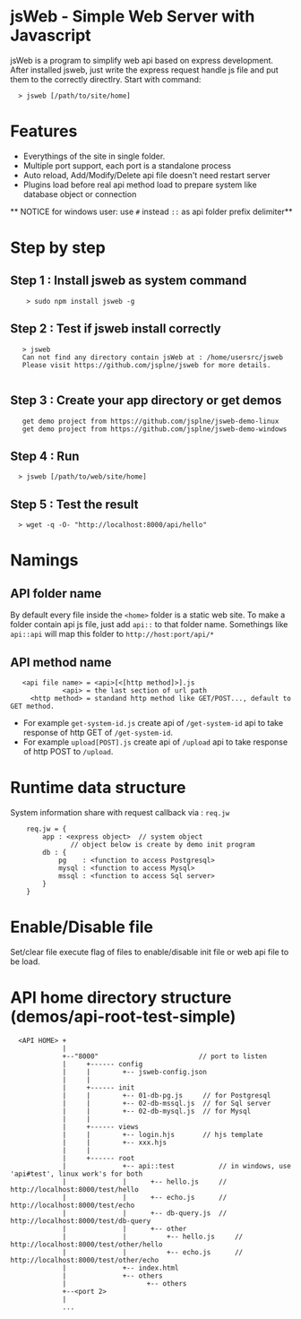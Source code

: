 # jsWeb - Simple Web Server with Javascript

jsWeb is a program to simplify web api based on express development.
After installed jsweb, just write the express request handle js file and put them to the correctly directlry. Start with command:

```
  > jsweb [/path/to/site/home]
```

# Features

* Everythings of the site in single folder.
* Multiple port support, each port is a standalone process
* Auto reload, Add/Modify/Delete api file doesn't need restart server
* Plugins load before real api method load to prepare system like database object or connection


** NOTICE for windows user: use `#` instead `::` as api folder prefix delimiter**


# Step by step

## Step 1 : Install jsweb as system command
```
    > sudo npm install jsweb -g
```
## Step 2 : Test if jsweb install correctly

```
   > jsweb
   Can not find any directory contain jsWeb at : /home/usersrc/jsweb
   Please visit https://github.com/jsplne/jsweb for more details.
   
```

## Step 3 : Create your app directory or get demos
```
   get demo project from https://github.com/jsplne/jsweb-demo-linux
   get demo project from https://github.com/jsplne/jsweb-demo-windows
```

## Step 4 : Run
```
  > jsweb [/path/to/web/site/home]
```

## Step 5 : Test the result
```
  > wget -q -O- "http://localhost:8000/api/hello"
```


# Namings

## API folder name

By default every file inside the `<home>` folder is a static web site.
To make a folder contain api js file, just add `api::` to that folder name. Somethings like `api::api` will map this folder to `http://host:port/api/*`

## API method name

```
   <api file name> = <api>[<[http method]>].js
             <api> = the last section of url path
     <http method> = standand http method like GET/POST..., default to GET method.
```

* For example `get-system-id.js` create api of `/get-system-id` api to take response of http GET of `/get-system-id`.
* For example `upload[POST].js` create api of `/upload` api to take response of http POST to `/upload`.


# Runtime data structure

System information share with request callback via  : `req.jw`

```
    req.jw = {
        app : <express object>  // system object
               // object below is create by demo init program
        db : {
            pg    : <function to access Postgresql>
            mysql : <function to access Mysql>
            mssql : <function to access Sql server>
        }
    }
```


# Enable/Disable file

Set/clear file execute flag of files to enable/disable init file or web api file to be load.

# API home directory structure (demos/api-root-test-simple)

```
  <API HOME> +
             |
             +--"8000"                         // port to listen
             |     +------ config
             |     |        +-- jsweb-config.json
             |     |
             |     +------ init
             |     |        +-- 01-db-pg.js     // for Postgresql
             |     |        +-- 02-db-mssql.js  // for Sql server
             |     |        +-- 02-db-mysql.js  // for Mysql
             |     |
             |     +------ views
             |     |        +-- login.hjs       // hjs template
             |     |        +-- xxx.hjs
             |     |
             |     +------ root
             |              +-- api::test           // in windows, use 'api#test', linux work's for both
             |              |      +-- hello.js     // http://localhost:8000/test/hello
             |              |      +-- echo.js      // http://localhost:8000/test/echo
             |              |      +-- db-query.js  // http://localhost:8000/test/db-query
             |              |      +-- other
             |              |          +-- hello.js     // http://localhost:8000/test/other/hello
             |              |          +-- echo.js      // http://localhost:8000/test/other/echo
             |              +-- index.html
             |              +-- others
             |                    +-- others
             +--<port 2>
             | 
             ...

```
